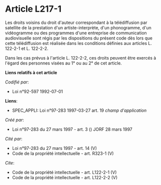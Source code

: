 # Article L217-1

Les droits voisins du droit d'auteur correspondant à la télédiffusion par satellite de la prestation d'un artiste-interprète,
d'un phonogramme, d'un vidéogramme ou des programmes d'une entreprise de communication audiovisuelle sont régis par les
dispositions du présent code dès lors que cette télédiffusion est réalisée dans les conditions définies aux articles L.
122-2-1 et L. 122-2-2. 

Dans les cas prévus à l'article L. 122-2-2, ces droits peuvent être exercés à l'égard des personnes visées au 1° ou au 2° de
cet article.

**Liens relatifs à cet article**

_Codifié par_:

  - Loi n°92-597 1992-07-01

**Liens**:

  - SPEC_APPLI: Loi n°97-283 1997-03-27 art. 19 *champ d'application*

_Créé par_:

  - Loi n°97-283 du 27 mars 1997 - art. 3 () JORF 28 mars 1997

_Cité par_:

  - Loi n°97-283 du 27 mars 1997 - art. 14 (V)
  - Code de la propriété intellectuelle - art. R323-1 (V)

_Cite_:

  - Code de la propriété intellectuelle - art. L122-2-1 (V)
  - Code de la propriété intellectuelle - art. L122-2-2 (V)
